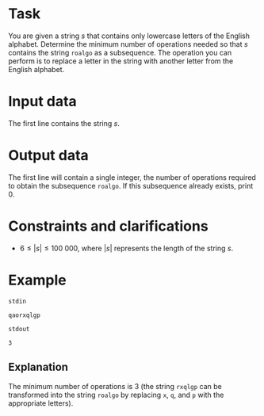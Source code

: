
# Task

You are given a string $s$ that contains only lowercase letters of the English alphabet. Determine the minimum number of operations needed so that $s$ contains the string `roalgo` as a subsequence. The operation you can perform is to replace a letter in the string with another letter from the English alphabet.

# Input data

The first line contains the string $s$.

# Output data

The first line will contain a single integer, the number of operations required to obtain the subsequence `roalgo`. If this subsequence already exists, print $0$.

# Constraints and clarifications

* $6 \leq |s| \leq 100 \ 000$, where $|s|$ represents the length of the string $s$. 

# Example

`stdin`
```
qaorxqlgp
```

`stdout`
```
3
```

## Explanation

The minimum number of operations is $3$ (the string `rxqlgp` can be transformed into the string `roalgo` by replacing `x`, `q`, and `p` with the appropriate letters).
